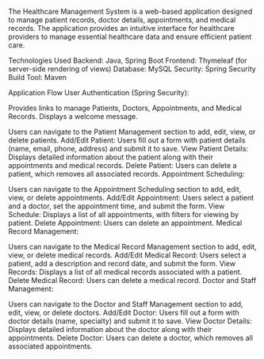The Healthcare Management System is a web-based application designed to manage patient records, doctor details, appointments, and medical records. The application provides an intuitive interface for healthcare providers to manage essential healthcare data and ensure efficient patient care. 

Technologies Used
Backend: Java, Spring Boot
Frontend: Thymeleaf (for server-side rendering of views)
Database: MySQL
Security: Spring Security
Build Tool: Maven

Application Flow
User Authentication (Spring Security):

Provides links to manage Patients, Doctors, Appointments, and Medical Records.
Displays a welcome message.

Users can navigate to the Patient Management section to add, edit, view, or delete patients.
Add/Edit Patient: Users fill out a form with patient details (name, email, phone, address) and submit it to save.
View Patient Details: Displays detailed information about the patient along with their appointments and medical records.
Delete Patient: Users can delete a patient, which removes all associated records.
Appointment Scheduling:

Users can navigate to the Appointment Scheduling section to add, edit, view, or delete appointments.
Add/Edit Appointment: Users select a patient and a doctor, set the appointment time, and submit the form.
View Schedule: Displays a list of all appointments, with filters for viewing by patient.
Delete Appointment: Users can delete an appointment.
Medical Record Management:

Users can navigate to the Medical Record Management section to add, edit, view, or delete medical records.
Add/Edit Medical Record: Users select a patient, add a description and record date, and submit the form.
View Records: Displays a list of all medical records associated with a patient.
Delete Medical Record: Users can delete a medical record.
Doctor and Staff Management:

Users can navigate to the Doctor and Staff Management section to add, edit, view, or delete doctors.
Add/Edit Doctor: Users fill out a form with doctor details (name, specialty) and submit it to save.
View Doctor Details: Displays detailed information about the doctor along with their appointments.
Delete Doctor: Users can delete a doctor, which removes all associated appointments.
